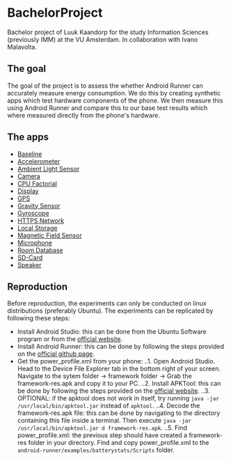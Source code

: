# BachelorProject
Bachelor project of Luuk Kaandorp for the study Information Sciences (previously IMM) at the VU Amsterdam. In collaboration with Ivano Malavolta.

## The goal
The goal of the project is to assess the whether Android Runner can accurately measure energy consumption. We do this by creating synthetic apps which test hardware components of the phone. We then measure this using Android Runner and compare this to our base test results which where measured directly from the phone's hardware.

## The apps
* [Baseline](/Apps/Baseline)
* [Accelerometer](/Apps/AccelerometerTest)
* [Ambient Light Sensor](/Apps/AmbientLightTest)
* [Camera](/Apps/CameraTest)
* [CPU Factorial](/Apps/CpuFactorialTest)
* [Display](/Apps/DisplayTest)
* [GPS](/Apps/GpsTest)
* [Gravity Sensor](/Apps/GravityTest)
* [Gyroscope](/Apps/GyroscopeTest)
* [HTTPS Network](/Apps/HttpsRequestTest)
* [Local Storage](/Apps/WriteLocalTest)
* [Magnetic Field Sensor](/Apps/MagneticFieldTest)
* [Microphone](/Apps/MicrophoneTest)
* [Room Database](/Apps/WriteRoomTest)
* [SD-Card](/Apps/WriteSdTest)
* [Speaker](/Apps/SpeakerTest)

## Reproduction
Before reproduction, the experiments can only be conducted on linux distributions (preferably Ubuntu). The experiments can be replicated by following these steps:
* Install Android Studio: this can be done from the Ubuntu Software program or from the [official website](https://developer.android.com/studio/install).
* Install Android Runner: this can be done by following the steps provided on the [official github page](https://github.com/S2-group/android-runner).
* Get the power_profile.xml from your phone:
..1. Open Android Studio. Head to the Device File Explorer tab in the bottom right of your screen. Navigate to the sytem folder -> framework folder -> Grab the framework-res.apk and copy it to your PC.
..2. Install APKTool: this can be done by following the steps provided on the [official website](https://ibotpeaches.github.io/Apktool/install/).
..3. OPTIONAL: if the apktool does not work in itself, try running `java -jar /usr/local/bin/apktool.jar` instead of `apktool`.
..4. Decode the framework-res.apk file: this can be done by navigating to the directory containing this file inside a terminal. Then execute `java -jar /usr/local/bin/apktool.jar d framework-res.apk`.
..5. Find power_profile.xml: the previous step should have created a framework-res folder in your directory. Find and copy power_profile.xml to the `android-runner/examples/batterystats/Scripts` folder.
